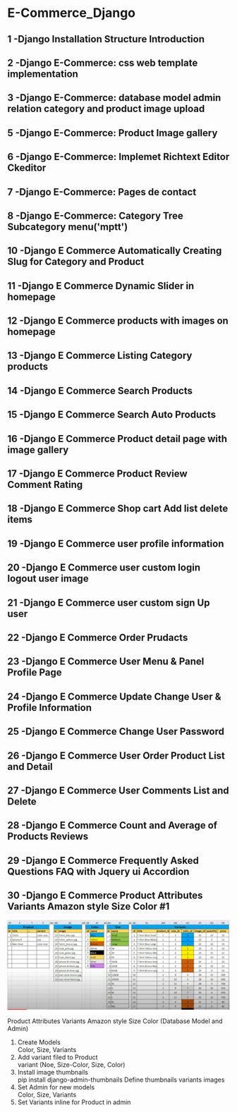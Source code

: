 # E-Commerce_Django

## 1 -Django Installation Structure Introduction

## 2 -Django E-Commerce: css web template implementation

## 3 -Django E-Commerce: database model admin relation category and product image upload

## 5 -Django E-Commerce: Product Image gallery

## 6 -Django E-Commerce: Implemet Richtext Editor Ckeditor

## 7 -Django E-Commerce: Pages de contact

## 8 -Django E-Commerce: Category Tree Subcategory menu('mptt')

## 10 -Django E Commerce Automatically Creating Slug for Category and Product

## 11 -Django E Commerce Dynamic Slider in homepage

## 12 -Django E Commerce products with images on homepage

## 13 -Django E Commerce Listing Category products

## 14 -Django E Commerce Search Products

## 15 -Django E Commerce Search Auto Products

## 16 -Django E Commerce Product detail page with image gallery

## 17 -Django E Commerce Product Review Comment Rating

## 18 -Django E Commerce Shop cart Add list delete items

## 19 -Django E Commerce user profile information

## 20 -Django E Commerce user custom login logout user image

## 21 -Django E Commerce user custom sign Up user

## 22 -Django E Commerce Order Prudacts

## 23 -Django E Commerce User Menu & Panel Profile Page

## 24 -Django E Commerce Update Change User & Profile Information

## 25 -Django E Commerce Change User Password

## 26 -Django E Commerce User Order Product List and Detail

## 27 -Django E Commerce User Comments List and Delete

## 28 -Django E Commerce Count and Average of Products Reviews

## 29 -Django E Commerce Frequently Asked Questions FAQ with Jquery ui Accordion

## 30 -Django E Commerce Product Attributes Variants Amazon style Size Color #1

![](imgscrin/varaint.png)

Product Attributes Variants Amazon style Size Color (Database Model and Admin)

<ol>
    <li>Create Models</li>
        Color,
        Size,
        Variants
    <li>Add variant filed to Product</li>
        variant (Noe, Size-Color, Size, Color)
    <li>Install image thumbnails</li>
        pip install django-admin-thumbnails
        Define thumbnails variants images
    <li> Set Admin for new models </li>
        Color,
        Size,
        Variants
    <li>Set Variants inline for Product in admin</li>
</ol>
